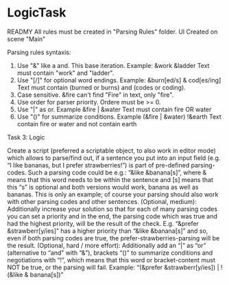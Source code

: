 # LogicTask

READMY
All rules must be created in "Parsing Rules" folder.
UI Created on scene "Main"

Parsing rules syntaxis:
1) Use "&" like a and. This base iteration.
Example:
&work &ladder
Text must contain "work" and "ladder".
2) Use "[/]" for optional word endings.
Example:
&burn[ed/s] & cod[es/ing]
Text must contain (burned or burns) and (codes or coding).
3) Case sensitive. &fire can't find "Fire" in text, only "fire".
4) Use order for parser priority. Ordere must be >= 0.
5) Use "|" as or. Example
&fire | &water
Text must contain fire OR water
6) Use "()" for summarize conditions.
Example
(&fire | &water) !&earth
Text contain fire or water and not contain earth


Task 3: Logic

Create a script (preferred a scriptable object, to also work in editor mode) which allows to parse/find out, if a sentence you put into an input field (e.g. “I like bananas, but I prefer strawberries!”) is part of pre-defined parsing-codes. Such a parsing code could be e.g.: “&like &banana[s]”, where & means that this word needs to be within the sentence and [s] means that this “s” is optional and both versions would work, banana as well as bananas. This is only an example; of course your parsing should also work with other parsing codes and other sentences.
(Optional, medium): Additionally increase your solution so that for each of many parsing codes you can set a priority and in the end, the parsing code which was true and had the highest priority, will be the result of the check. E.g. “&prefer &strawberr[y/ies]” has a higher priority than “&like &banana[s]” and so, even if both parsing codes are true, the prefer-strawberries-parsing will be the result.
(Optional, hard / more effort): Additionally add an “|” as “or” (alternative to “and” with “&”), brackets “()” to summarize conditions and negotiations with “!”, which means that this word or bracket-content must NOT be true, or the parsing will fail. Example: “(&prefer &strawberr[y/ies]) | !(&like & banana[s])”
